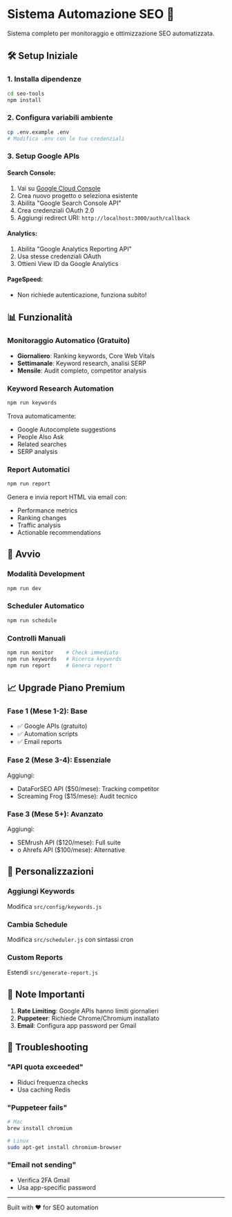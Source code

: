 # Sistema Automazione SEO 🚀

Sistema completo per monitoraggio e ottimizzazione SEO automatizzata.

## 🛠 Setup Iniziale

### 1. Installa dipendenze
```bash
cd seo-tools
npm install
```

### 2. Configura variabili ambiente
```bash
cp .env.example .env
# Modifica .env con le tue credenziali
```

### 3. Setup Google APIs

#### Search Console:
1. Vai su [Google Cloud Console](https://console.cloud.google.com)
2. Crea nuovo progetto o seleziona esistente
3. Abilita "Google Search Console API"
4. Crea credenziali OAuth 2.0
5. Aggiungi redirect URI: `http://localhost:3000/auth/callback`

#### Analytics:
1. Abilita "Google Analytics Reporting API"
2. Usa stesse credenziali OAuth
3. Ottieni View ID da Google Analytics

#### PageSpeed:
- Non richiede autenticazione, funziona subito!

## 📊 Funzionalità

### Monitoraggio Automatico (Gratuito)
- **Giornaliero**: Ranking keywords, Core Web Vitals
- **Settimanale**: Keyword research, analisi SERP
- **Mensile**: Audit completo, competitor analysis

### Keyword Research Automation
```bash
npm run keywords
```
Trova automaticamente:
- Google Autocomplete suggestions
- People Also Ask
- Related searches
- SERP analysis

### Report Automatici
```bash
npm run report
```
Genera e invia report HTML via email con:
- Performance metrics
- Ranking changes
- Traffic analysis
- Actionable recommendations

## 🚀 Avvio

### Modalità Development
```bash
npm run dev
```

### Scheduler Automatico
```bash
npm run schedule
```

### Controlli Manuali
```bash
npm run monitor    # Check immediato
npm run keywords   # Ricerca keywords
npm run report     # Genera report
```

## 📈 Upgrade Piano Premium

### Fase 1 (Mese 1-2): Base
- ✅ Google APIs (gratuito)
- ✅ Automation scripts
- ✅ Email reports

### Fase 2 (Mese 3-4): Essenziale
Aggiungi:
- DataForSEO API ($50/mese): Tracking competitor
- Screaming Frog ($15/mese): Audit tecnico

### Fase 3 (Mese 5+): Avanzato
Aggiungi:
- SEMrush API ($120/mese): Full suite
- o Ahrefs API ($100/mese): Alternative

## 🔧 Personalizzazioni

### Aggiungi Keywords
Modifica `src/config/keywords.js`

### Cambia Schedule
Modifica `src/scheduler.js` con sintassi cron

### Custom Reports
Estendi `src/generate-report.js`

## 📝 Note Importanti

1. **Rate Limiting**: Google APIs hanno limiti giornalieri
2. **Puppeteer**: Richiede Chrome/Chromium installato
3. **Email**: Configura app password per Gmail

## 🐛 Troubleshooting

### "API quota exceeded"
- Riduci frequenza checks
- Usa caching Redis

### "Puppeteer fails"
```bash
# Mac
brew install chromium

# Linux
sudo apt-get install chromium-browser
```

### "Email not sending"
- Verifica 2FA Gmail
- Usa app-specific password

---

Built with ❤️ for SEO automation